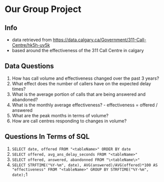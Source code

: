 # Our Group Project

## Info
- data retrieved from https://data.calgary.ca/Government/311-Call-Centre/hk5h-uv5k
- based around the effectiveness of the 311 Call Centre in calgary

## Data Questions
1. How has call volume and effectiveness changed over the past 3 years?
2. What effect does the number of callers have on the expected delay times?
3. What is the average portion of calls that are being answered and abandoned?
4. What is the monthly average effectiveness?
        - effectiveness = offered / answered
5. What are the peak months in terms of volume?
6. How are call centres responding to changes in volume?

## Questions In Terms of SQL
1. ```SELECT date, offered FROM "<tableName>" ORDER BY date```
2. ```SELECT offered, avg_ans_delay_seconds FROM "<tableName>"```
3. ```SELECT offered, answered, abandonned FROM "\<tableName\>"```
4. ```SELECT STRFTIME("%Y-%m", date), AVG(answered)/AVG(offered)*100 AS "effectiveness" FROM "<tableName>" GROUP BY STRFTIME("%Y-%m", date);```1

